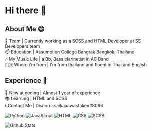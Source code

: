 # Hi there 👋 </br>
## About Me 😄 </br>
🔭 Team          | Currently working as a SCSS and HTML Developer at SS Developers team </br>
📫 Education     | Assumption College Bangrak Bangkok, Thailand </br>
🎶 My Music Life | a Bb, Bass clarinetist in AC Band </br>
🇹🇭 Where i'm from | I'm from thailand and fluent in Thai and English
## Experience 💼 </br>
🌱 New at coding | Almost 1 year of experience </br>
📚 Learning      | HTML and SCSS </br>
📞 Contact Me    | Discord: saikaaawastaken#8066 </br>

![Python](https://img.shields.io/badge/-Python-yellow?style=flat-square&logo=Python) ![JavaScript](https://img.shields.io/badge/-Javascript-white?style=flat-square&logo=Javascript) ![HTML](https://img.shields.io/badge/-HTML-orange?style=flat-square&logo=html5) ![CSS](https://img.shields.io/badge/-CSS-blue?style=flat-square&logo=css3) ![SCSS](https://img.shields.io/badge/-SCSS-pink?style=flat-square&logo=sass)

![Github Stats](https://github-readme-stats.vercel.app/api?username=Jiraties&count_private=true&show_icons=true&include_all_commits=true&theme=dark)
<!--
**Jiraties/Jiraties** is a ✨ _special_ ✨ repository because its `README.md` (this file) appears on your GitHub profile.

Here are some ideas to get you started:

- 🔭 I’m currently working on ...
- 🌱 I’m currently learning ...
- 👯 I’m looking to collaborate on ...
- 🤔 I’m looking for help with ...
- 💬 Ask me about ...
- 📫 How to reach me: ...
- 😄 Pronouns: ...
- ⚡ Fun fact: ...
-->
